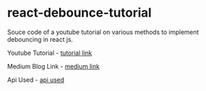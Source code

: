 # react-debounce-tutorial

Souce code of a youtube tutorial on various methods to implement debouncing in react js.

Youtube Tutorial - [tutorial link](https://www.youtube.com/watch?v=dtacfvLcoxY)

Medium Blog Link - [medium link](https://ankit-saxena2605.medium.com/implementing-debouncing-in-react-f3316ef344f5)

Api Used - [api used](https://guides.dataverse.org/en/latest/api/search.html)

